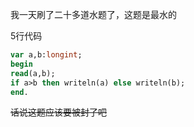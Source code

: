 我一天刷了二十多道水题了，这题是最水的

5行代码

```pascal
var a,b:longint;
begin
read(a,b);
if a>b then writeln(a) else writeln(b);
end.
```

~~话说这题应该要被封了吧~~